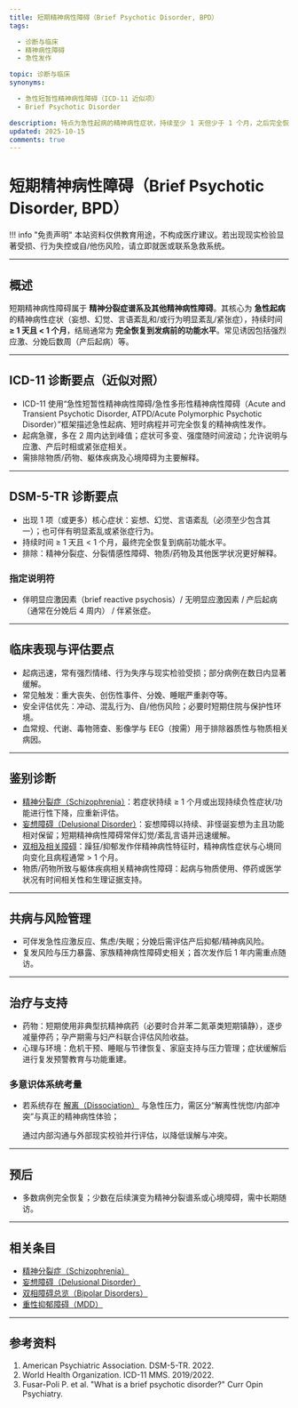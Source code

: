 ```yaml
---
title: 短期精神病性障碍（Brief Psychotic Disorder, BPD）
tags:

  - 诊断与临床
  - 精神病性障碍
  - 急性发作

topic: 诊断与临床
synonyms:

  - 急性短暂性精神病性障碍（ICD-11 近似项）
  - Brief Psychotic Disorder

description: 特点为急性起病的精神病性症状，持续至少 1 天但少于 1 个月，之后完全恢复至发病前功能水平；常与明显应激事件或产后时相相关，需要与精神分裂症、分裂情感性障碍及物质/医学因素鉴别。
updated: 2025-10-15
comments: true
---
```


# 短期精神病性障碍（Brief Psychotic Disorder, BPD）

!!! info "免责声明"
本站资料仅供教育用途，不构成医疗建议。若出现现实检验显著受损、行为失控或自/他伤风险，请立即就医或联系急救系统。

______________________________________________________________________

## 概述

短期精神病性障碍属于 **精神分裂症谱系及其他精神病性障碍**。其核心为 **急性起病** 的精神病性症状（妄想、幻觉、言语紊乱和/或行为明显紊乱/紧张症），持续时间 **≥ 1 天且 < 1 个月**，结局通常为 **完全恢复到发病前的功能水平**。常见诱因包括强烈应激、分娩后数周（产后起病）等。

______________________________________________________________________

## ICD-11 诊断要点（近似对照）

- ICD-11 使用“急性短暂性精神病性障碍/急性多形性精神病性障碍（Acute and Transient Psychotic Disorder, ATPD/Acute Polymorphic Psychotic Disorder）”框架描述急性起病、短时病程并可完全恢复的精神病性发作。
- 起病急骤，多在 2 周内达到峰值；症状可多变、强度随时间波动；允许说明与应激、产后时相或紧张症相关。
- 需排除物质/药物、躯体疾病及心境障碍为主要解释。

______________________________________________________________________

## DSM-5-TR 诊断要点

- 出现 1 项（或更多）核心症状：妄想、幻觉、言语紊乱（必须至少包含其一）；也可伴有明显紊乱或紧张症行为。
- 持续时间 ≥ 1 天且 < 1 个月，最终完全恢复到病前功能水平。
- 排除：精神分裂症、分裂情感性障碍、物质/药物及其他医学状况更好解释。

### 指定说明符

- 伴明显应激因素（brief reactive psychosis）/ 无明显应激因素 / 产后起病（通常在分娩后 4 周内） / 伴紧张症。

______________________________________________________________________

## 临床表现与评估要点

- 起病迅速，常有强烈情绪、行为失序与现实检验受损；部分病例在数日内显著缓解。
- 常见触发：重大丧失、创伤性事件、分娩、睡眠严重剥夺等。
- 安全评估优先：冲动、混乱行为、自/他伤风险；必要时短期住院与保护性环境。
- 血常规、代谢、毒物筛查、影像学与 EEG（按需）用于排除器质性与物质相关病因。

______________________________________________________________________

## 鉴别诊断

- [精神分裂症（Schizophrenia）](Schizophrenia-SZ.md)：若症状持续 ≥ 1 个月或出现持续负性症状/功能进行性下降，应重新评估。
- [妄想障碍（Delusional Disorder）](Delusional-Disorder.md)：妄想障碍以持续、非怪诞妄想为主且功能相对保留；短期精神病性障碍常伴幻觉/紊乱言语并迅速缓解。
- [双相及相关障碍](Bipolar-Disorders.md)：躁狂/抑郁发作伴精神病性特征时，精神病性症状与心境同向变化且病程通常 > 1 个月。
- 物质/药物所致与躯体疾病相关精神病性障碍：起病与物质使用、停药或医学状况有时间相关性和生理证据支持。

______________________________________________________________________

## 共病与风险管理

- 可伴发急性应激反应、焦虑/失眠；分娩后需评估产后抑郁/精神病风险。
- 复发风险与压力暴露、家族精神病性障碍史相关；首次发作后 1 年内需重点随访。

______________________________________________________________________

## 治疗与支持

- 药物：短期使用非典型抗精神病药（必要时合并苯二氮䓬类短期镇静），逐步减量停药；孕产期需与妇产科联合评估风险收益。
- 心理与环境：危机干预、睡眠与节律恢复、家庭支持与压力管理；症状缓解后进行复发预警教育与功能重建。

### 多意识体系统考量

- 若系统存在 [解离（Dissociation）](Dissociation.md) 与急性压力，需区分“解离性恍惚/内部冲突”与真正的精神病性体验；

  通过内部沟通与外部现实校验并行评估，以降低误解与冲突。

______________________________________________________________________

## 预后

- 多数病例完全恢复；少数在后续演变为精神分裂谱系或心境障碍，需中长期随访。

______________________________________________________________________

## 相关条目

- [精神分裂症（Schizophrenia）](Schizophrenia-SZ.md)
- [妄想障碍（Delusional Disorder）](Delusional-Disorder.md)
- [双相障碍总览（Bipolar Disorders）](Bipolar-Disorders.md)
- [重性抑郁障碍（MDD）](Major-Depressive-Disorder-MDD.md)

______________________________________________________________________

## 参考资料

1. American Psychiatric Association. DSM-5-TR. 2022.
1. World Health Organization. ICD-11 MMS. 2019/2022.
1. Fusar-Poli P. et al. "What is a brief psychotic disorder?" Curr Opin Psychiatry.
